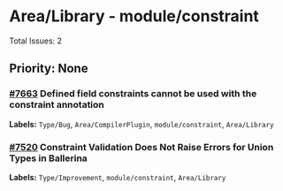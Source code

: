 # Area/Library - module/constraint

Total Issues: 2

## Priority: None

### [#7663](https://github.com/ballerina-platform/ballerina-library/issues/7663) Defined field constraints cannot be used with the constraint annotation
**Labels:** `Type/Bug`, `Area/CompilerPlugin`, `module/constraint`, `Area/Library`

### [#7520](https://github.com/ballerina-platform/ballerina-library/issues/7520) Constraint Validation Does Not Raise Errors for Union Types in Ballerina
**Labels:** `Type/Improvement`, `module/constraint`, `Area/Library`

